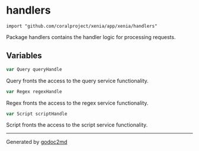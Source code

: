 
# handlers
    import "github.com/coralproject/xenia/app/xenia/handlers"

Package handlers contains the handler logic for processing requests.





## Variables
``` go
var Query queryHandle
```
Query fronts the access to the query service functionality.

``` go
var Regex regexHandle
```
Regex fronts the access to the regex service functionality.

``` go
var Script scriptHandle
```
Script fronts the access to the script service functionality.









- - -
Generated by [godoc2md](http://godoc.org/github.com/davecheney/godoc2md)